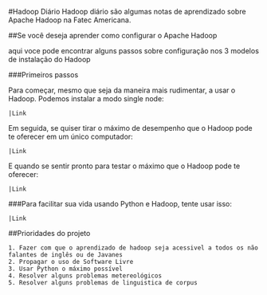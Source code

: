 #Hadoop Diário
Hadoop diário são algumas notas de aprendizado sobre Apache Hadoop na Fatec Americana.

##Se você deseja aprender como configurar o Apache Hadoop

aqui voce pode encontrar alguns passos sobre configuração nos 3 modelos de instalação do Hadoop

###Primeiros passos

Para começar, mesmo que seja da maneira mais rudimentar, a usar o Hadoop. Podemos instalar a modo single node:

	|Link

Em seguida, se quiser tirar o máximo de desempenho que o Hadoop pode te oferecer em um único computador:

	|Link

E quando se sentir pronto para testar o máximo que o Hadoop pode te oferecer:

	|Link

###Para facilitar sua vida usando Python e Hadoop, tente usar isso:

	|Link
	
##Prioridades do projeto

	1. Fazer com que o aprendizado de hadoop seja acessivel a todos os não falantes de inglês ou de Javanes
	2. Propagar o uso de Software Livre
	3. Usar Python o máximo possível
	4. Resolver alguns problemas metereológicos
	5. Resolver alguns problemas de linguistica de corpus
